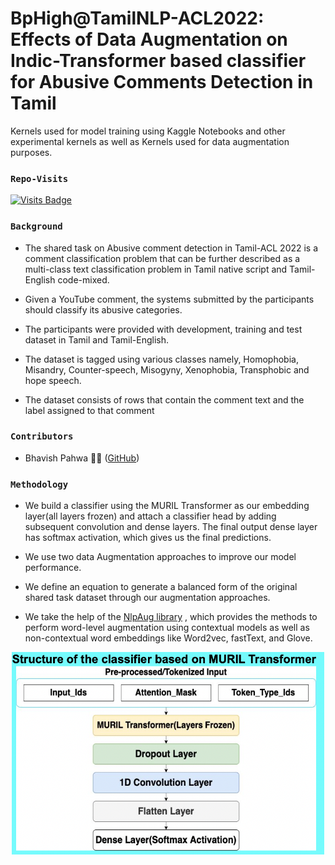 # BpHigh@TamilNLP-ACL2022: Effects of Data Augmentation on Indic-Transformer based classifier for Abusive Comments Detection in Tamil
Kernels used for model training using Kaggle Notebooks and other experimental kernels as well as Kernels used for data augmentation purposes.

### `Repo-Visits`
[![Visits Badge](https://badges.pufler.dev/visits/bp-high/BpHigh_at_Dravidian_Lang_Tech_ACL-2022)](https://github.com/bp-high)

### `Background`
* The shared task on Abusive comment detection in Tamil-ACL 2022 is a comment classification problem that can be further described as a multi-class text classification problem in Tamil native script and Tamil-English code-mixed.



* Given a YouTube comment, the systems submitted by the participants should classify its abusive categories.



* The participants were provided with development, training and test dataset in Tamil and Tamil-English. 



* The dataset is tagged using various classes namely, Homophobia, Misandry, Counter-speech, Misogyny, Xenophobia, Transphobic and hope speech.



* The dataset consists of rows that contain the comment text and the label assigned to that comment

### `Contributors`
* Bhavish Pahwa :surfing_man: ([GitHub](https://github.com/bp-high))

### `Methodology`
* We build a classifier using the MURIL Transformer as our embedding layer(all layers frozen) and attach a classifier head by adding subsequent convolution and dense layers. The final output dense layer has softmax activation, which gives us the final predictions.



* We use two data Augmentation approaches to improve our model performance.



* We define an equation to generate a balanced form of the original shared task dataset through our augmentation approaches.



* We take the help of the [NlpAug library](https://github.com/makcedward/nlpaug)
, which provides the methods to perform word-level augmentation using contextual models as well as non-contextual word embeddings like Word2vec, fastText, and Glove.
<p align="center">
<img src="https://github.com/bp-high/BpHigh_at_Dravidian_Lang_Tech_ACL-2022/blob/main/Resources/Classfier_Structure.png" 
     width="500" 
     alt="Classifier Structure"  
     align="center" />
 </p>

